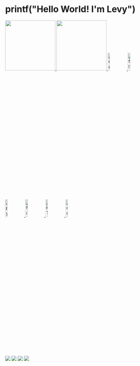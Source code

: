 # printf("Hello World! I'm Levy")

<table>
  <a href="https://github.com/LevyAbreu">
  <img height="160em" src="https://github-readme-stats.vercel.app/api?username=LevyAbreu&show_icons=true&theme=tokyonight&include_all_commits=true&count_private=true"/>
  <img height="160em" src="https://github-readme-stats.vercel.app/api/top-langs/?username=LevyAbreu&layout=compact&langs_count=6&theme=tokyonight"/>
  <img src="https://img.icons8.com/color/2x/dart.png" width="12%" alt="dart">
  <img src="https://img.icons8.com/color/2x/flutter.png" width="12%" alt="flutter">
  <img src="https://img.icons8.com/color/2x/python.png" width="12%" alt="python">
  <img src="https://img.icons8.com/color/2x/figma.png" width="12%" alt="figma">
  <img src="https://img.icons8.com/color/2x/html-5.png" width="12%" alt="HTML5">
  <img src="https://img.icons8.com/color/2x/css3.png" width="12%" alt="css3">
</table>

<div> 
  <a href="https://github.com/LevyAbreu" target="_blank"><img src="https://img.shields.io/badge/Levy_Abreu%20-%20white?style=for-the-badge&logo=github&logoColor=white&labelColor=black&color=white"></a> 
  <a href="https://www.linkedin.com/in/victor-levy-abreu-276b31275/" 
  target="_blank"><img src="https://img.shields.io/badge/Levy_Abreu%20-%20%233855f6?style=for-the-badge&logo=linkedin&logoColor=%233855f6&labelColor=black" target="_blank"></a>
  <a href="https://www.instagram.com/vyxzz_/" target="_blank"><img src="https://img.shields.io/badge/VyXZZ__%20-%20%23f63838?style=for-the-badge&logo=instagram&labelColor=black" target="_blank"></a> 
  <a href="https://discord.gg/pMvbnY4j" target="_blank"><img src="https://img.shields.io/badge/Lev's_Lobby%20-%20%23bb38f6?style=for-the-badge&logo=discord&logoColor=%23bb38f6&labelColor=black"></a> 
</div>
